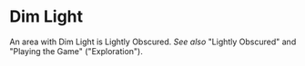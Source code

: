 # Dim Light

An area with Dim Light is Lightly Obscured. *See also* "Lightly Obscured" and "Playing the Game" ("Exploration").